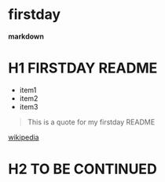 # firstday

**markdown** 

# H1 FIRSTDAY README


* item1
* item2
* item3

>This is a quote for my firstday README

[wikipedia](https://www.wikipedia.org)

# H2 TO BE CONTINUED